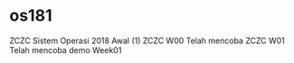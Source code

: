 # os181
ZCZC Sistem Operasi 2018 Awal (1)
ZCZC W00 Telah mencoba
ZCZC W01 Telah mencoba demo Week01
